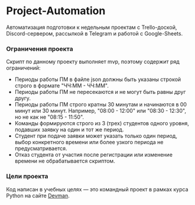 # Project-Automation
Автоматизация подготовки к недельным проектам с Trello-доской, Discord-сервером, рассылкой в Telegram и работой с Google-Sheets.

### Ограничения проекта

Скрипт по данному проекту выполняет mvp, поэтому содержит ряд ограничений:

- Периоды работы ПМ в файле json должны быть указаны строкой строго в формате "ЧЧ:ММ - ЧЧ:ММ".
- Периоды работы ПМ не пересекаются и не могут быть равны друг другу.
- Периоды работы ПМ строго кратны 30 минутам  и начинаются в 00 минут или 30 минут. Например, "08:00 - 12:00" или "08:30 - 12:30",
но не как не "08:15 - 11:50".
- Команды формируются строго из 3 (трех) студентов одного уровня, подавших заявку на один и тот же период. 
- Студент при подаче заявки может указать только один период, выбор конкретного времени или более узкого периода не предусматривается.
- Отказ студента от участия после регистрации или изменение времени не обрабатывается скриптом.


### Цели проекта

Код написан в учебных целях — это командный проект в рамках курса Python на сайте [Devman](https://dvmn.org).


